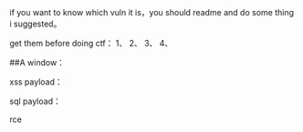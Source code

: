 if you want to know which vuln it is，you should readme and do some thing i suggested。

get them before doing ctf：
1、
2、
3、
4、

##A window：


xss payload：

sql payload：

rce
